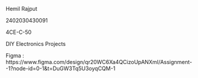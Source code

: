 <p>Hemil Rajput </p>
<p>2402030430091</p>
<p>4CE-C-50</p>
<p>DIY Electronics Projects</p>
<p>Figma : https://www.figma.com/design/qr20WC6Xa4QCizoUpANXmI/Assignment--1?node-id=0-1&t=DuGW3Tq5U3oyqCQM-1</p>